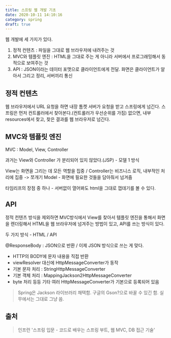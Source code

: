 ```yaml
---
title: 스프링 웹 개발 기초
date: 2020-10-11 14:10:16
category: spring
draft: true
---
```


웹 개발에 세 가지가 있다.
1. 정적 컨텐츠 : 파일을 그대로 웹 브라우저에 내려주는 것
2. MVC와 템플릿 엔진 : HTML을 그대로 주는 게 아니라 서버에서 프로그래밍해서 동적으로 보여주는 것
3. API : JSON이라는 데이터 포맷으로 클라이언트에게 전달. 화면은 클라이언트가 알아서 그리고 정리, 서버끼리 통신


## 정적 컨텐츠

웹 브라우저에서 URL 요청을 하면 내장 톰켓 서버가 요청을 받고 스프링에게 넘긴다. 스프링은 먼저 컨트롤러에서 찾아본다.(컨트롤러가 우선순위를 가짐) 없으면, 내부 resources에서 찾고, 찾은 결과를 웹 브라우저로 넘긴다.


## MVC와 템플릿 엔진

MVC : Model, View, Controller

과거는 View와 Controller 가 분리되어 있지 않았다.(JSP) - 모델 1 방식

View는 화면을 그리는 데 모든 역할을 집중 / Controller는 비즈니스 로직, 내부적인 처리에 집중 -> 쪼개기
Model - 화면에 필요한 것들을 담아줘서 넘겨줌

타임리프의 장점 중 하나 - 서버없이 열어봐도 html을 그대로 껍데기를 볼 수 있다.


## API

정적 컨텐츠 방식을 제외하면 MVC방식에서 View를 찾아서 템플릿 엔진을 통해서 화면을 렌더링해서 HTML을 웹 브라우저에 넘겨주는 방법이 있고, API를 쓰는 방식이 있다.

두 가지 방식 - HTML / API

@ResponseBody : JSON으로 반환 / 이제 JSON 방식으로 쓰는 게 맞다.
- HTTP의 BODY에 문자 내용을 직접 반환
- viewResolver 대신에 HttpMessageConverter가 동작
- 기본 문자 처리 : StringHttpMessageConverter
- 기본 객체 처리 : MappingJackson2HttpMessageConverter
- byte 처리 등등 기타 여러 HttpMessageConverter가 기본으로 등록되어 있음
> Spring은 Jackson 라이브러리 채택함. 구글의 Gson?으로 바꿀 수 있긴 함. 실무에서는 그대로 그냥 씀.


## 출처

> 인프런 '스프링 입문 - 코드로 배우는 스프링 부트, 웹 MVC, DB 접근 기술'